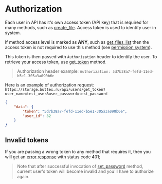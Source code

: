 # Authorization
Each user in API has it's own access token (API key) that is required 
for many methods, such as [create_file](../methods/storage/create_file.md).
Access token is used to identify user in system.

If method access level is marked as **ANY**, such as [get_files_list](../methods/storage/get_files_list.md) 
then the access token is not required to use this method (see [permission system](permission-system.md)).

This token is then passed with `Authorization` header to identify the user.
To retrieve your access token, use [get_token](../methods/users/get_token.md) method.

> Authorization header example: `Authorization: 5d7b38a7-fefd-11ed-b5e1-305a3a090b6e`

Here is an example of authorization request:
`https://storage.buttex.ru/api/users/get_token?user_name=test_user&user_password=test_password`
```json
{
	"data": {
		"token": "5d7b38a7-fefd-11ed-b5e1-305a3a090b6e",
		"user_id": 32
	}
}
```

## Invalid tokens
If you are passing a wrong token to any method that requires it, then you will get 
an [error response](../response-structure.md#error-response) with status code 401;

> Note that after successful invocation of [set_password](../methods/users/set_password.md) method,
> current user's token will become invalid and you'll have to authorize again.